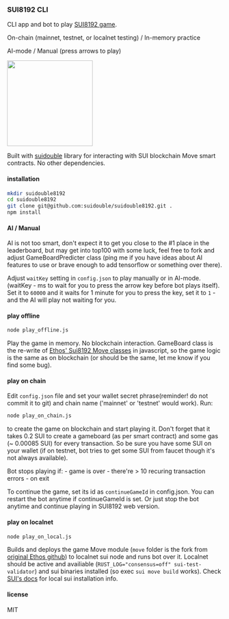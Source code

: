 ### SUI8192 CLI

CLI app and bot to play [SUI8192 game](https://sui8192.ethoswallet.xyz/). 

On-chain (mainnet, testnet, or localnet testing) / In-memory practice

AI-mode / Manual (press arrows to play) 

<img src="https://suidouble.github.io/sui_videos/8192.gif" height="200">

Built with [suidouble](https://github.com/suidouble/suidouble) library for interacting with SUI blockchain Move smart contracts. No other dependencies.

#### installation

```bash
mkdir suidouble8192
cd suidouble8192
git clone git@github.com:suidouble/suidouble8192.git .
npm install
```

#### AI / Manual

AI is not too smart, don't expect it to get you close to the #1 place in the leaderboard, but may get into top100 with some luck, feel free to fork and adjust GameBoardPredicter class (ping me if you have ideas about AI features to use or brave enough to add tensorflow or something over there).

Adjust `waitKey` setting in `config.json` to play manually or in AI-mode. (waitKey - ms to wait for you to press the arrow key before bot plays itself). Set it to `60000` and it waits for 1 minute for you to press the key, set it to `1` - and the AI will play not waiting for you.

#### play offline

```bash
node play_offline.js
```

Play the game in memory. No blockchain interaction. GameBoard class is the re-write of [Ethos' Sui8192 Move classes](https://github.com/EthosWallet/Sui8192) in javascript, so the game logic is the same as on blockchain (or should be the same, let me know if you find some bug).

#### play on chain

Edit `config.json` file and set your wallet secret phrase(reminder! do not commit it to git) and chain name ('mainnet' or 'testnet' would work). Run:

```bash
node play_on_chain.js
```

to create the game on blockchain and start playing it. Don't forget that it takes 0.2 SUI to create a gameboard (as per smart contract) and some gas (~ 0.00085 SUI) for every transaction. So be sure you have some SUI on your wallet (if on testnet, bot tries to get some SUI from faucet though it's not always available).

Bot stops playing if:
    - game is over
    - there're > 10 recuring transaction errors
    - on exit

To continue the game, set its id as `continueGameId` in config.json. You can restart the bot anytime if continueGameId is set. Or just stop the bot anytime and continue playing in SUI8192 web version.

#### play on localnet

```bash
node play_on_local.js
```

Builds and deploys the game Move module (`move` folder is the fork from [original Ethos github](https://github.com/EthosWallet/Sui8192)) to localnet sui node and runs bot over it. Localnet should be active and availiable (`RUST_LOG="consensus=off" sui-test-validator`) and sui binaries installed (so exec `sui move build` works). Check [SUI's docs](https://docs.sui.io/) for local sui installation info.

#### license

MIT
